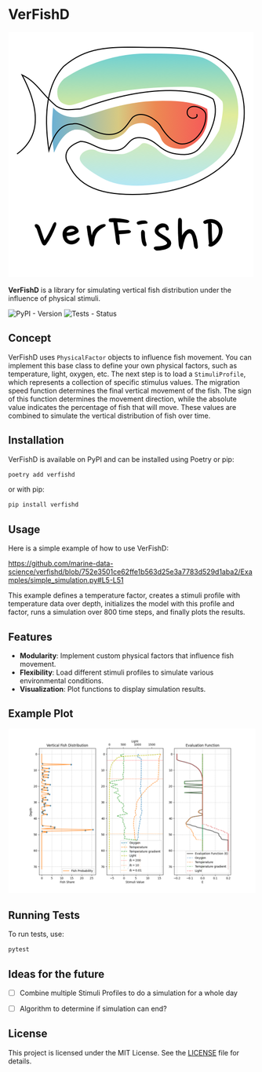 # VerFishD

![Logo of VerFishD](images/logo/square_logo.png)

**VerFishD** is a library for simulating vertical fish distribution under the influence of physical stimuli.

![PyPI - Version](https://img.shields.io/pypi/v/verfishd)
![Tests - Status](https://github.com/marine-data-science/verfishd/actions/workflows/pytest.yml/badge.svg)

## Concept

VerFishD uses `PhysicalFactor` objects to influence fish movement. You can implement this base class to define your own physical factors, such as temperature, light, oxygen, etc. The next step is to load a `StimuliProfile`, which represents a collection of specific stimulus values. The migration speed function determines the final vertical movement of the fish. The sign of this function determines the movement direction, while the absolute value indicates the percentage of fish that will move. These values are combined to simulate the vertical distribution of fish over time.

## Installation

VerFishD is available on PyPI and can be installed using Poetry or pip:

```bash
poetry add verfishd
```

or with pip:

```bash
pip install verfishd
```

## Usage

Here is a simple example of how to use VerFishD:

https://github.com/marine-data-science/verfishd/blob/752e3501ce62ffe1b563d25e3a7783d529d1aba2/Examples/simple_simulation.py#L5-L51

This example defines a temperature factor, creates a stimuli profile with temperature data over depth, initializes the model with this profile and factor, runs a simulation over 800 time steps, and finally plots the results.

## Features

- **Modularity**: Implement custom physical factors that influence fish movement.
- **Flexibility**: Load different stimuli profiles to simulate various environmental conditions.
- **Visualization**: Plot functions to display simulation results.

## Example Plot

![Example plot of the simulation](images/example_plot.png)

## Running Tests

To run tests, use:

```bash
pytest
```

## Ideas for the future
- [ ] Combine multiple Stimuli Profiles to do a simulation for a whole day
- [ ] Algorithm to determine if simulation can end?


## License

This project is licensed under the MIT License. See the [LICENSE](LICENSE) file for details.
